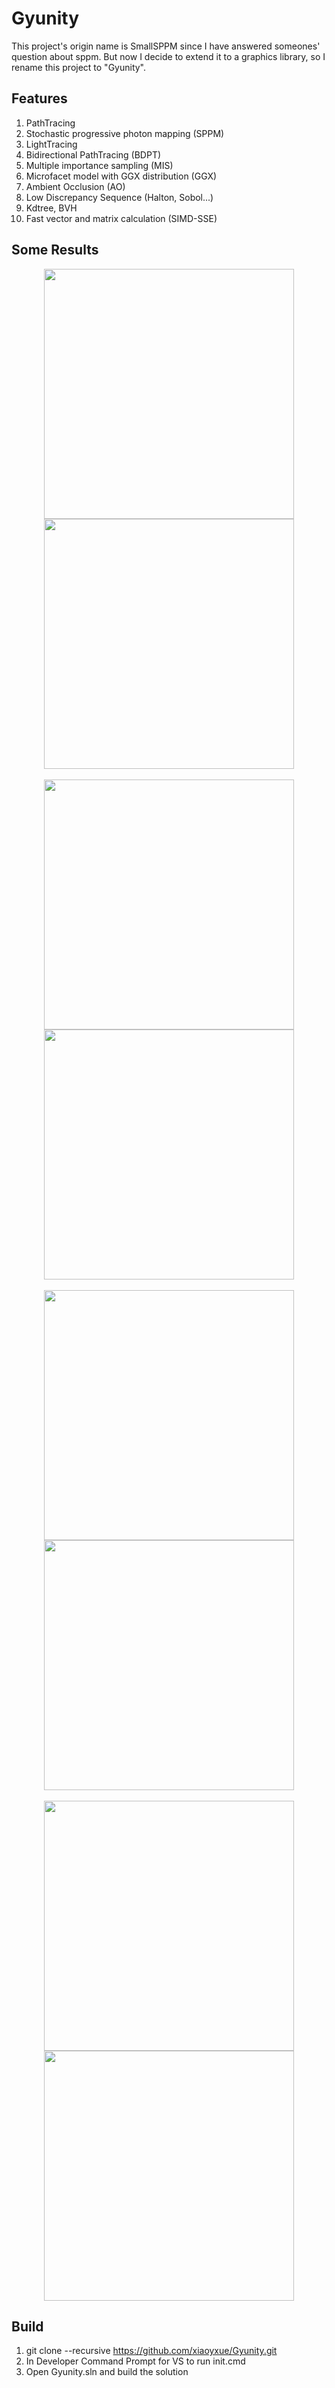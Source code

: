 # Gyunity
This project's origin name is SmallSPPM since I have answered someones' question about sppm. But now I decide to extend it to a graphics library, so I rename this project to "Gyunity".

## Features
1. PathTracing
2. Stochastic progressive photon mapping (SPPM)
3. LightTracing
4. Bidirectional PathTracing (BDPT)
5. Multiple importance sampling (MIS)
6. Microfacet model with GGX distribution (GGX)
7. Ambient Occlusion (AO)
8. Low Discrepancy Sequence (Halton, Sobol...)
9. Kdtree, BVH
10. Fast vector and matrix calculation (SIMD-SSE)

## Some Results
<div align="center">
  <img width="400px" height="400px" src="https://github.com/Microsoft-Virtual-Ads/assets/blob/main/gallery/bunny2.png?raw=true"/>
  <img width="400px" height="400px" src="https://github.com/Microsoft-Virtual-Ads/assets/blob/main/gallery/bunny.png?raw=true"/>
</div>

<br/>
<div align="center">
  <img width="400px" height="400px" src="https://github.com/Microsoft-Virtual-Ads/assets/blob/main/gallery/coca2.png?raw=true"/>
  <img width="400px" height="400px" src="https://raw.githubusercontent.com/Microsoft-Virtual-Ads/assets/main/gallery/coca1.png"/>
</div>

<br/>
<div align="center">
  <img width="400px" height="400px" src="https://raw.githubusercontent.com/Microsoft-Virtual-Ads/assets/main/gallery/EiffelTower_GGX_RoughGlass_EnvMap.png"/>
  <img width="400px" height="400px" src="https://raw.githubusercontent.com/Microsoft-Virtual-Ads/assets/main/gallery/EiffelTower_Glass_EnvMap.png"/>
</div>

<br/>
<div align="center">
  <img width="400px" height="400px" src="https://raw.githubusercontent.com/Microsoft-Virtual-Ads/assets/main/gallery/Lucy_Bunny.png"/>
  <img width="400px" height="400px" src="https://raw.githubusercontent.com/Microsoft-Virtual-Ads/assets/main/gallery/water_cornell_box.png"/>
</div>

## Build
1. git clone --recursive https://github.com/xiaoyxue/Gyunity.git
2. In Developer Command Prompt for VS to run init.cmd
3. Open Gyunity.sln and build the solution